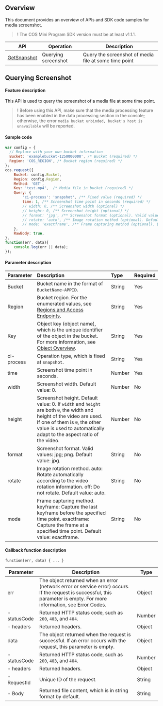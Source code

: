 ## Overview

This document provides an overview of APIs and SDK code samples for media screenshot.

>! The COS Mini Program SDK version must be at least v1.1.1.

| API | Operation |  Description |
| ------------------------------------------------------------ | --------------------------|---------------------------- |
|   [GetSnapshot](https://intl.cloud.tencent.com/document/product/436/46912)     |  Querying screenshot	 |   Query the screenshot of media file at some time point     |


## Querying Screenshot

#### Feature description

This API is used to query the screenshot of a media file at some time point.

>! Before using this API, make sure that the media processing feature has been enabled in the data processing section in the console; otherwise, the error `media bucket unbinded, bucket's host is unavailable` will be reported.

#### Sample code
```js
var config = {
  // Replace with your own bucket information
  Bucket: 'examplebucket-1250000000', /* Bucket (required) */
  Region: 'COS_REGION', /* Bucket region (required) */
};
cos.request({
    Bucket: config.Bucket,
    Region: config.Region,
    Method: 'GET',
    Key: 'test.mp4',  /* Media file in bucket (required) */
    Query: {
        'ci-process': 'snapshot', /** Fixed value (required) */
        time: 1, /** Screenshot time point in seconds (required) */
        // width: 0, /** Screenshot width (optional) */
        // height: 0, /** Screenshot height (optional) */
        // format: 'jpg', /** Screenshot format (optional). Valid values: jpg; png. Default value: jpg */
        // rotate: 'auto', /** Image rotation method (optional). Default value: auto */
        // mode: 'exactframe', /** Frame capturing method (optional). Default value: exactframe */
    },
    RawBody: true,
},
function(err, data){
    console.log(err || data);
});
```

#### Parameter description

| Parameter | Description | Type | Required |
| :------- | :----------------------------------------------------------- | :----- | :------- |
| Bucket | Bucket name in the format of `BucketName-APPID`. | String  | Yes   |
| Region  | Bucket region. For the enumerated values, see [Regions and Access Endpoints](https://intl.cloud.tencent.com/document/product/436/6224). | String | Yes |
| Key     | Object key (object name), which is the unique identifier of the object in the bucket. For more information, see [Object Overview](https://intl.cloud.tencent.com/document/product/436/13324). | String | Yes |
| ci-process | Operation type, which is fixed at `snapshot`. | String | Yes |
| time   | Screenshot time point in seconds.                                        | Number | Yes   |
| width | Screenshot width. Default value: 0.	 | Number | No |
| height | Screenshot height. Default value: 0. If `width` and `height` are both `0`, the width and height of the video are used. If one of them is `0`, the other value is used to automatically adapt to the aspect ratio of the video. | Number | No |
| format | Screenshot format. Valid values: jpg; png. Default value: jpg.	 | String | No |
| rotate | Image rotation method. auto: Rotate automatically according to the video rotation information. off: Do not rotate. Default value: auto. | String       | No |
| mode   | Frame capturing method. keyframe: Capture the last keyframe before the specified time point. exactframe: Capture the frame at a specified time point. Default value: exactframe.  | String       | No |

#### Callback function description

```
function(err, data) { ... }
```

| Parameter  | Description                                               | Type             |
| ------------ | ------------------------------------------------------------ | ------ |
| err    | The object returned when an error (network error or service error) occurs. If the request is successful, this parameter is empty. For more information, see [Error Codes](https://intl.cloud.tencent.com/document/product/436/7730). | Object |
| - statusCode | Returned HTTP status code, such as `200`, `403`, and `404`. | Number |
| - headers | Returned headers. | Object |
| data         | The object returned when the request is successful. If an error occurs with the request, this parameter is empty.               | Object |
| - statusCode | Returned HTTP status code, such as `200`, `403`, and `404`. | Number |
| - headers | Returned headers. | Object |
| - RequestId | Unique ID of the request. | String |
| - Body       | Returned file content, which is in string format by default.                           | String  |
